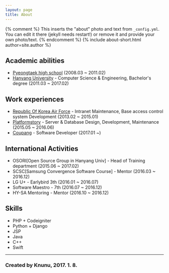 ```yaml
---
layout: page
title: About
---
```


{% comment %}
  This inserts the "about" photo and text from `_config.yml`.
  You can edit it there (jekyll needs restart!) or remove it and provide your own photo/text.
{% endcomment %}
{% include about-short.html author=site.author %}

## Academic abilities

* [Pyeongtaek high school](http://www.pyeongtaek.hs.kr/smain.html) (2008.03 ~ 2011.02)
* [Hanyang University](http://www.hanyang.ac.kr/) - Computer Science & Engineering, Bachelor's degree (2011.03 ~ 2017.02)

## Work experiences

* [Republic Of Korea Air Force](http://www.airforce.mil.kr:8081/user/indexMain.action?siteId=airforce) - Intranet Maintenance, Base access control system Development (2013.02 ~ 2015.01)
* [Platformstory](http://platformstory.com/) - Server & Database Design, Development, Maintenance (2015.05 ~ 2016.06)
* [Coupang](http://www.coupang.com/) - Software Developer (2017.01 ~)

## International Activities

* OSORI[Open Source Group in Hanyang Univ] - Head of Training department (2015.06 ~ 2017.02)
* SCSC[Samsung Convergence Software Course] - Mentor (2016.03 ~ 2016.12)
* LG U+ - Earlybird 3th (2016.01 ~ 2016.07)
* Software Maestro - 7th (2016.07 ~ 2016.12)
* HY-SA Mentoring - Mentor (2016.10 ~ 2016.12)

## Skills

* PHP + Codeigniter
* Python + Django
* JSP
* Java
* C++
* Swift

------

### Created by Knunu, 2017. 1. 8.